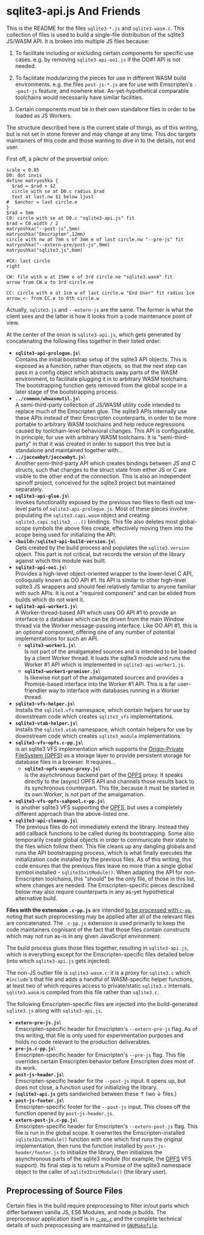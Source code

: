 # sqlite3-api.js And Friends

This is the README for the files `sqlite3-*.js` and
`sqlite3-wasm.c`. This collection of files is used to build a
single-file distribution of the sqlite3 JS/WASM API. It is broken into
multiple JS files because:

1. To facilitate including or excluding certain components for
   specific use cases. e.g. by removing `sqlite3-api-oo1.js` if the
   OO#1 API is not needed.

2. To facilitate modularizing the pieces for use in different WASM
   build environments. e.g. the files `post-js-*.js` are for use with
   Emscripten's `--post-js` feature, and nowhere else.
   As-yet-hypothetical comparable toolchains would necessarily have
   similar facilities.

3. Certain components must be in their own standalone files in order
   to be loaded as JS Workers.

The structure described here is the current state of things, as of
this writing, but is not set in stone forever and may change at any
time. This doc targets maintainers of this code and those wanting to
dive in to the details, not end user.

First off, a pikchr of the proverbial onion:

```pikchr toggle center
scale = 0.85
D0: dot invis
define matryoshka {
  $rad = $rad + $2
  circle with se at D0.c radius $rad
  text at last.nw $1 below ljust
#  $anchor = last circle.e
}
$rad = 5mm
C0: circle with se at D0.c "sqlite3-api.js" fit
$rad = C0.width / 2
matryoshka("--post-js",5mm)
matryoshka("Emscripten",12mm)
circle with nw at 7mm s of 3mm e of last circle.nw "--pre-js" fit
matryoshka("--extern-pre/post-js",9mm)
matryoshka("sqlite3.js",6mm)

#CX: last circle
right

CW: file with w at 15mm e of 3rd circle.ne "sqlite3.wasm" fit
arrow from CW.w to 3rd circle.ne

CC: circle with e at 1cm w of last circle.w "End User" fit radius 1cm
arrow <- from CC.e to 6th circle.w
```

Actually, `sqlite3.js` and `--extern-js` are the same. The former is
what the client sees and the latter is how it looks from a code
maintenance point of view.

At the center of the onion is `sqlite3-api.js`, which gets generated
by concatenating the following files together in their listed order:

- **`sqlite3-api-prologue.js`**\  
  Contains the initial bootstrap setup of the sqlite3 API
  objects. This is exposed as a function, rather than objects, so that
  the next step can pass in a config object which abstracts away parts
  of the WASM environment, to facilitate plugging it in to arbitrary
  WASM toolchains. The bootstrapping function gets removed from the
  global scope in a later stage of the bootstrapping process.
- **`../common/whwasmutil.js`**\  
  A semi-third-party collection of JS/WASM utility code intended to
  replace much of the Emscripten glue. The sqlite3 APIs internally use
  these APIs instead of their Emscripten counterparts, in order to be
  more portable to arbitrary WASM toolchains and help reduce
  regressions caused by toolchain-level behavioral changes. This API
  is configurable, in principle, for use with arbitrary WASM
  toolchains. It is "semi-third-party" in that it was created in order
  to support this tree but is standalone and maintained together
  with...
- **`../jaccwabyt/jaccwabyt.js`**\  
  Another semi-third-party API which creates bindings between JS
  and C structs, such that changes to the struct state from either JS
  or C are visible to the other end of the connection. This is also an
  independent spinoff project, conceived for the sqlite3 project but
  maintained separately.
- **`sqlite3-api-glue.js`**\  
  Invokes functionality exposed by the previous two files to flesh out
  low-level parts of `sqlite3-api-prologue.js`. Most of these pieces
  involve populating the `sqlite3.capi.wasm` object and creating
  `sqlite3.capi.sqlite3_...()` bindings. This file also deletes most
  global-scope symbols the above files create, effectively moving them
  into the scope being used for initializing the API.
- **`<build>/sqlite3-api-build-version.js`**\  
  Gets created by the build process and populates the
  `sqlite3.version` object. This part is not critical, but records the
  version of the library against which this module was built.
- **`sqlite3-api-oo1.js`**\  
  Provides a high-level object-oriented wrapper to the lower-level C
  API, colloquially known as OO API #1. Its API is similar to other
  high-level sqlite3 JS wrappers and should feel relatively familiar
  to anyone familiar with such APIs. It is not a "required component"
  and can be elided from builds which do not want it.
- **`sqlite3-api-worker1.js`**\  
  A Worker-thread-based API which uses OO API #1 to provide an
  interface to a database which can be driven from the main Window
  thread via the Worker message-passing interface. Like OO API #1,
  this is an optional component, offering one of any number of
  potential implementations for such an API.
    - **`sqlite3-worker1.js`**\  
      Is not part of the amalgamated sources and is intended to be
      loaded by a client Worker thread. It loads the sqlite3 module
      and runs the Worker #1 API which is implemented in
      `sqlite3-api-worker1.js`.
    - **`sqlite3-worker1-promiser.js`**\  
      Is likewise not part of the amalgamated sources and provides
      a Promise-based interface into the Worker #1 API. This is
      a far user-friendlier way to interface with databases running
      in a Worker thread.
- **`sqlite3-vfs-helper.js`**\  
  Installs the `sqlite3.vfs` namespace, which contain helpers for use
  by downstream code which creates `sqlite3_vfs` implementations.
- **`sqlite3-vtab-helper.js`**\  
  Installs the `sqlite3.vtab` namespace, which contain helpers for use
  by downstream code which creates `sqlite3_module` implementations.
- **`sqlite3-vfs-opfs.c-pp.js`**\  
  is an sqlite3 VFS implementation which supports the [Origin-Private
  FileSystem (OPFS)][OPFS] as a storage layer to provide persistent
  storage for database files in a browser. It requires...
    - **`sqlite3-opfs-async-proxy.js`**\  
      is the asynchronous backend part of the [OPFS][] proxy. It
      speaks directly to the (async) OPFS API and channels those
      results back to its synchronous counterpart. This file, because
      it must be started in its own Worker, is not part of the
      amalgamation.
- **`sqlite3-vfs-opfs-sahpool.c-pp.js`**\  
  is another sqlite3 VFS supporting the [OPFS][], but uses a
  completely different approach than the above-listed one.
- **`sqlite3-api-cleanup.js`**\  
  The previous files do not immediately extend the library. Instead
  they add callback functions to be called during its
  bootstrapping. Some also temporarily create global objects in order
  to communicate their state to the files which follow them. This file
  cleans up any dangling globals and runs the API bootstrapping
  process, which is what finally executes the initialization code
  installed by the previous files. As of this writing, this code
  ensures that the previous files leave no more than a single global
  symbol installed - `sqlite3InitModule()`. When adapting the API for
  non-Emscripten toolchains, this "should" be the only file, of those
  in this list, where changes are needed. The Emscripten-specific
  pieces described below may also require counterparts in any as-yet
  hypothetical alternative build.


**Files with the extension `.c-pp.js`** are intended [to be processed
with `c-pp`](#c-pp), noting that such preprocessing may be applied
after all of the relevant files are concatenated. The `.c-pp.js`
extension is used primarily to keep the code maintainers cognisant of
the fact that those files contain constructs which may not run as-is
in any given JavaScript environment.

The build process glues those files together, resulting in
`sqlite3-api.js`, which is everything except for the Emscripten-specific
files detailed below (into which `sqlite3-api.js` gets injected).

The non-JS outlier file is `sqlite3-wasm.c`: it is a proxy for
`sqlite3.c` which `#include`'s that file and adds a handful of
WASM-specific helper functions, at least two of which requires access
to private/static `sqlite3.c` internals. `sqlite3.wasm` is compiled
from this file rather than `sqlite3.c`.

The following Emscripten-specific files are injected into the
build-generated `sqlite3.js` along with `sqlite3-api.js`.

- **`extern-pre-js.js`**\  
  Emscripten-specific header for Emscripten's `--extern-pre-js`
  flag. As of this writing, that file is only used for experimentation
  purposes and holds no code relevant to the production deliverables.
- **`pre-js.c-pp.js`**\  
  Emscripten-specific header for Emscripten's `--pre-js` flag. This
  file overrides certain Emscripten behavior before Emscripten does
  most of its work.
- **`post-js-header.js`**\  
  Emscripten-specific header for the `--post-js` input. It opens up,
  but does not close, a function used for initializing the library.
- (**`sqlite3-api.js`** gets sandwiched between these &uarr; two
  &darr; files.)
- **`post-js-footer.js`**\  
  Emscripten-specific footer for the `--post-js` input. This closes
  off the function opened by `post-js-header.js`.
- **`extern-post-js.c-pp.js`**\  
  Emscripten-specific header for Emscripten's `--extern-post-js`
  flag. This file is run in the global scope. It overwrites the
  Emscripten-installed `sqlite3InitModule()` function with one which
  first runs the original implementation, then runs the function
  installed by `post-js-header/footer.js` to initialize the library,
  then initializes the asynchronous parts of the sqlite3 module (for
  example, the [OPFS][] VFS support). Its final step is to return a
  Promise of the sqlite3 namespace object to the caller of
  `sqlite3InitModule()` (the library user).

<a id='c-pp'></a>
Preprocessing of Source Files
------------------------------------------------------------------------

Certain files in the build require preprocessing to filter in/out
parts which differ between vanilla JS, ES6 Modules, and node.js
builds. The preprocessor application itself is in
[`c-pp.c`](/file/ext/wasm/c-pp.c) and the complete technical details
of such preprocessing are maintained in
[`GNUMakefile`](/file/ext/wasm/GNUmakefile).


[OPFS]: https://developer.mozilla.org/en-US/docs/Web/API/File_System_API/Origin_private_file_system
